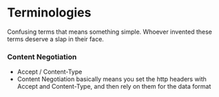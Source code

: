 # Terminologies
Confusing terms that means something simple. Whoever invented these terms deserve a slap in their face.

### Content Negotiation
- Accept / Content-Type
- Content Negotiation basically means you set the http headers with Accept and Content-Type, and then rely on them for the data format

